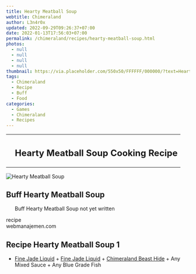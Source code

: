 ```yaml
---
title: Hearty Meatball Soup
webtitle: Chimeraland
author: L3n4r0x
updated: 2022-09-29T09:26:37+07:00
date: 2022-01-13T17:56:03+07:00
permalink: /chimeraland/recipes/hearty-meatball-soup.html
photos:
  - null
  - null
  - null
  - null
thumbnail: https://via.placeholder.com/550x50/FFFFFF/000000/?text=Hearty Meatball Soup
tags:
  - Chimeraland
  - Recipe
  - Buff
  - Food
categories:
  - Games
  - Chimeraland
  - Recipes
---
```


<section id="bootstrap-wrapper"><link rel="stylesheet" href="https://cdn.statically.io/gh/dimaslanjaka/Web-Manajemen/40ac3225/css/bootstrap-4.5-wrapper.css"/><div class="row mb-2"><div class="col-md-12 mb-2"><table class="table" id="post-info"><tbody><tr><td></td><td><h1 class="fs-5">Hearty Meatball Soup Cooking Recipe</h1></td></tr></tbody></table></div></div><div class="card mb-2"><div class="row g-0"><div class="col-sm-4 position-relative mb-2"><img src="https://via.placeholder.com/600" class="card-img fit-cover w-100 h-100" alt="Hearty Meatball Soup" data-fancybox="true"/></div><div class="col-sm-8 mb-2"><div class="card-body"><h2 class="card-title fs-5">Buff Hearty Meatball Soup</h2><div class="card-text"><ul>Buff Hearty Meatball Soup not yet written</ul></div><span class="badge rounded-pill bg-dark">recipe</span></div><div class="card-footer text-end text-muted">webmanajemen.com</div></div></div></div><div class="row mb-2"><div class="col-12 col-lg-6 recipe-item mb-2"><div class="card"><div class="card-body"><h2 class="card-title fs-5">Recipe Hearty Meatball Soup 1</h2><div class="card-text"><ul><li><a class="text-decoration-none" href="/chimeraland/materials/fine-jade-liquid.html">Fine Jade Liquid</a><span> + </span><a class="text-decoration-none" href="/chimeraland/materials/fine-jade-liquid.html">Fine Jade Liquid</a><span> + </span><a class="text-decoration-none" href="/chimeraland/materials/chimeraland-beast-hide.html">Chimeraland Beast Hide</a><span> + </span>Any Mixed Sauce<span> + </span>Any Blue Grade Fish</li></ul></div></div></div></div></div></section>